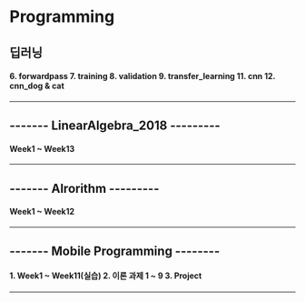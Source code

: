 # Programming

<h2> 딥러닝 </h2>
<h4> 6. forwardpass 7. training 8. validation 9. transfer_learning 11. cnn 12. cnn_dog & cat </h4>
<hr>

<h2> ------- LinearAlgebra_2018 --------- </h2>
<h4> Week1 ~ Week13 </h4>
<hr>

<h2>  ------- Alrorithm --------- </h2>
<h4> Week1 ~ Week12 </h4>
<hr>

<h2> ------- Mobile Programming -------- </h2>
<h4> 1. Week1 ~ Week11(실습) 2. 이론 과제 1 ~ 9 3. Project </h4>
<hr>
